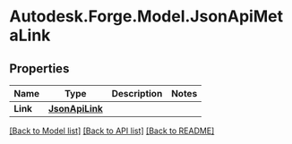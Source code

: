 # Autodesk.Forge.Model.JsonApiMetaLink
## Properties

Name | Type | Description | Notes
------------ | ------------- | ------------- | -------------
**Link** | [**JsonApiLink**](JsonApiLink.md) |  | 

[[Back to Model list]](../README.md#documentation-for-models) [[Back to API list]](../README.md#documentation-for-api-endpoints) [[Back to README]](../README.md)

